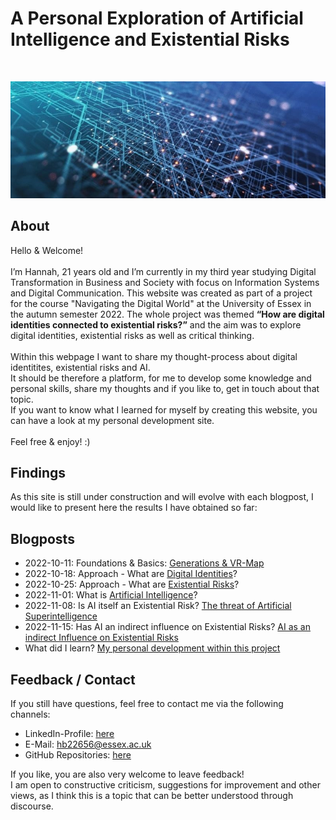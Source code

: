 # A Personal Exploration of Artificial Intelligence and Existential Risks
<br>
<p align="center">
  <img src="assets/img/artificialintelligence.jpg">
</p>

## About
Hello & Welcome! 
<br><br>
I’m Hannah, 21 years old and I’m currently in my third year studying Digital Transformation in Business and Society with focus on Information Systems and Digital Communication. This website was created as part of a project for the course "Navigating the Digital World" at the University of Essex in the autumn semester 2022. The whole project was themed **“How are digital identities connected to existential risks?”** and the aim was to explore digital identities, existential risks as well as critical thinking. 
<br><br>
Within this webpage I want to share my thought-process about digital identitites, existential risks and AI. <br>
It should be therefore a platform, for me to develop some knowledge and personal skills, share my thoughts and if you like to, get in touch about that topic. <br>
If you want to know what I learned for myself by creating this website, you can have a look at my personal development site.
<br><br>
Feel free & enjoy! :)

## Findings
As this site is still under construction and will evolve with each blogpost, I would like to present here the results I have obtained so far:

## Blogposts
- 2022-10-11: Foundations & Basics: [Generations & VR-Map](/pages/1_basics.md)
- 2022-10-18: Approach - What are [Digital Identities](/pages/2_digital_identities.md)?
- 2022-10-25: Approach - What are [Existential Risks](/pages/3_existential_risks.md)?
- 2022-11-01: What is [Artificial Intelligence](pages/4_ai.md)? 
- 2022-11-08: Is AI itself an Existential Risk? [The threat of Artificial Superintelligence](/pages/5_ai_as_er.md)
- 2022-11-15: Has AI an indirect influence on Existential Risks? [AI as an indirect Influence on Existential Risks](/pages/6_ai_and_politics.md)
- What did I learn? [My personal development within this project](/pages/0_personal_development.md)

## Feedback / Contact
If you still have questions, feel free to contact me via the following channels:
-	LinkedIn-Profile: [here](https://www.linkedin.com/in/hannah-bittl-144974225)
-	E-Mail: hb22656@essex.ac.uk
-	GitHub Repositories: [here](https://github.com/2200082)

If you like, you are also very welcome to leave feedback! <br>
I am open to constructive criticism, suggestions for improvement and other views, as I think this is a topic that can be better understood through discourse.

